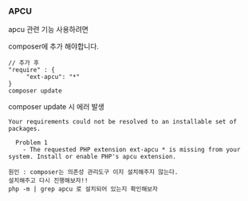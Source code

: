 ### APCU

apcu 관련 기능 사용하려면 

composer에 추가 해야합니다.

```
// 추가 후
"require" : {
	 "ext-apcu": "*"
}
composer update
```

composer update 시 에러 발생

```
Your requirements could not be resolved to an installable set of packages.

  Problem 1
    - The requested PHP extension ext-apcu * is missing from your system. Install or enable PHP's apcu extension.
    
원인 : composer는 의존성 관리도구 이지 설치해주지 않는다.
설치해주고 다시 진행해보자!!
php -m | grep apcu 로 설치되어 있는지 확인해보자
```



